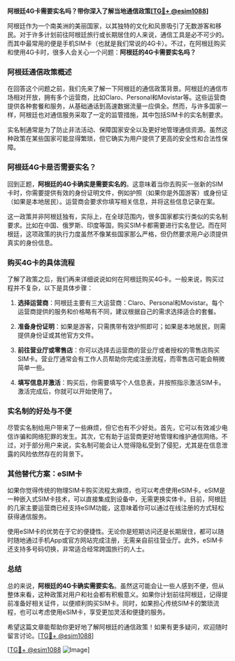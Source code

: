 **阿根廷4G卡需要实名吗？带你深入了解当地通信政策[[TG💪+ @esim1088](https://t.me/s/esim1088)]**

阿根廷作为一个南美洲的美丽国家，以其独特的文化和风景吸引了无数游客和移民。对于许多计划前往阿根廷旅行或长期居住的人来说，通信工具是必不可少的。而其中最常用的便是手机SIM卡（也就是我们常说的4G卡）。不过，在阿根廷购买和使用4G卡时，很多人会关心一个问题：**阿根廷的4G卡需要实名吗？**

### 阿根廷通信政策概述

在回答这个问题之前，我们先来了解一下阿根廷的通信政策背景。阿根廷的通信市场相对开放，拥有多个运营商，比如Claro、Personal和Movistar等。这些运营商提供各种套餐和服务，从基础通话到高速数据流量一应俱全。然而，与许多国家一样，阿根廷也对通信服务采取了一定的监管措施，其中包括SIM卡的实名制要求。

实名制通常是为了防止非法活动、保障国家安全以及更好地管理通信资源。虽然这种政策在某些国家可能显得繁琐，但它确实为用户提供了更高的安全性和合法性保障。

### 阿根廷4G卡是否需要实名？

回到正题，**阿根廷的4G卡确实是需要实名的**。这意味着当你去购买一张新的SIM卡时，你需要提供有效的身份证明文件，例如护照（如果你是外国游客）或身份证（如果是本地居民）。运营商会要求你填写相关信息，并将这些信息记录在案。

这一政策并非阿根廷独有，实际上，在全球范围内，很多国家都实行类似的实名制要求。比如在中国、俄罗斯、印度等国，购买SIM卡都需要进行实名登记。而在阿根廷，这项政策的执行力度虽然不像某些国家那么严格，但仍然要求用户必须提供真实的身份信息。

### 购买4G卡的具体流程

了解了政策之后，我们再来详细说说如何在阿根廷购买4G卡。一般来说，购买过程并不复杂，以下是具体步骤：

1. **选择运营商**：阿根廷主要有三大运营商：Claro、Personal和Movistar。每个运营商提供的服务和价格略有不同，建议根据自己的需求选择适合的套餐。
   
2. **准备身份证明**：如果是游客，只需携带有效护照即可；如果是本地居民，则需提供身份证或其他官方文件。

3. **前往营业厅或零售店**：你可以选择去运营商的营业厅或者授权的零售店购买SIM卡。营业厅通常会有工作人员帮助你完成注册流程，而零售店可能会稍微简单一些。

4. **填写信息并激活**：购买后，你需要填写个人信息表，并按照指示激活SIM卡。激活完成后，你就可以开始使用了。

### 实名制的好处与不便

尽管实名制给用户带来了一些麻烦，但它也有不少好处。首先，它可以有效减少电信诈骗和网络犯罪的发生。其次，它有助于运营商更好地管理和维护通信网络。不过，对于部分用户来说，实名制可能会让人觉得隐私受到了侵犯，尤其是在信息泄露的风险依然存在的背景下。

### 其他替代方案：eSIM卡

如果你觉得传统的物理SIM卡购买流程太麻烦，也可以考虑使用eSIM卡。eSIM是一种嵌入式SIM卡技术，可以直接集成到设备中，无需更换实体卡。目前，阿根廷的几家主要运营商已经支持eSIM功能，这意味着你可以通过在线注册的方式轻松获得通信服务。

使用eSIM卡的优势在于它的便捷性。无论你是短期访问还是长期居住，都可以随时随地通过手机App或官方网站完成注册，无需亲自前往营业厅。此外，eSIM卡还支持多号码切换，非常适合经常跨国旅行的人士。

### 总结

总的来说，**阿根廷的4G卡确实需要实名**。虽然这可能会让一些人感到不便，但从整体来看，这种政策对用户和社会都有积极意义。如果你计划前往阿根廷，记得提前准备好相关证件，以便顺利购买SIM卡。同时，如果担心传统SIM卡的繁琐流程，也可以考虑使用eSIM卡，享受更加灵活和便捷的服务。

希望这篇文章能帮助你更好地了解阿根廷的通信政策！如果有更多疑问，欢迎随时留言讨论。[[TG💪+ @esim1088](https://t.me/s/esim1088)] 

[[TG💪+ @esim1088](https://t.me/s/esim1088) ![Image](https://i.postimg.cc/4NQfJmqS/Snipaste-2025-05-13-00-14-12.png)]